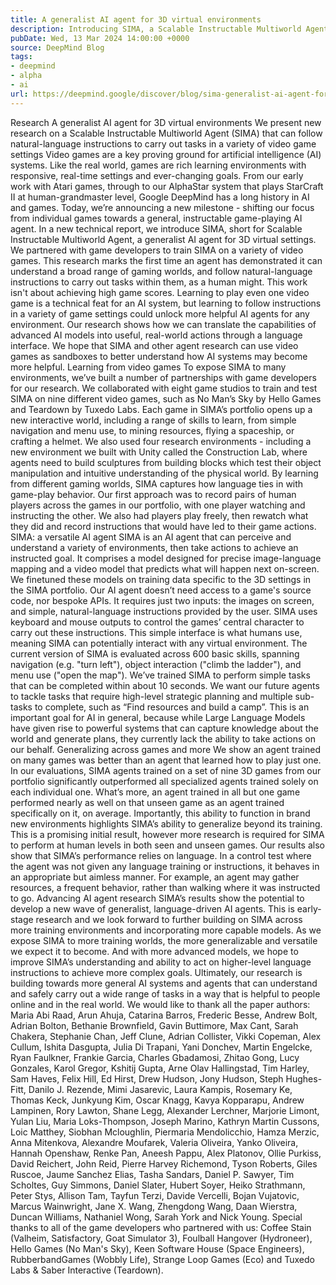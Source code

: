 ```yaml
---
title: A generalist AI agent for 3D virtual environments
description: Introducing SIMA, a Scalable Instructable Multiworld Agent
pubDate: Wed, 13 Mar 2024 14:00:00 +0000
source: DeepMind Blog
tags:
- deepmind
- alpha
- ai
url: https://deepmind.google/discover/blog/sima-generalist-ai-agent-for-3d-virtual-environments/
---
```


Research
A generalist AI agent for 3D virtual environments
We present new research on a Scalable Instructable Multiworld Agent (SIMA) that can follow natural-language instructions to carry out tasks in a variety of video game settings
Video games are a key proving ground for artificial intelligence (AI) systems. Like the real world, games are rich learning environments with responsive, real-time settings and ever-changing goals.
From our early work with Atari games, through to our AlphaStar system that plays StarCraft II at human-grandmaster level, Google DeepMind has a long history in AI and games.
Today, we’re announcing a new milestone - shifting our focus from individual games towards a general, instructable game-playing AI agent.
In a new technical report, we introduce SIMA, short for Scalable Instructable Multiworld Agent, a generalist AI agent for 3D virtual settings. We partnered with game developers to train SIMA on a variety of video games. This research marks the first time an agent has demonstrated it can understand a broad range of gaming worlds, and follow natural-language instructions to carry out tasks within them, as a human might.
This work isn't about achieving high game scores. Learning to play even one video game is a technical feat for an AI system, but learning to follow instructions in a variety of game settings could unlock more helpful AI agents for any environment. Our research shows how we can translate the capabilities of advanced AI models into useful, real-world actions through a language interface. We hope that SIMA and other agent research can use video games as sandboxes to better understand how AI systems may become more helpful.
Learning from video games
To expose SIMA to many environments, we’ve built a number of partnerships with game developers for our research. We collaborated with eight game studios to train and test SIMA on nine different video games, such as No Man’s Sky by Hello Games and Teardown by Tuxedo Labs. Each game in SIMA’s portfolio opens up a new interactive world, including a range of skills to learn, from simple navigation and menu use, to mining resources, flying a spaceship, or crafting a helmet.
We also used four research environments - including a new environment we built with Unity called the Construction Lab, where agents need to build sculptures from building blocks which test their object manipulation and intuitive understanding of the physical world.
By learning from different gaming worlds, SIMA captures how language ties in with game-play behavior. Our first approach was to record pairs of human players across the games in our portfolio, with one player watching and instructing the other. We also had players play freely, then rewatch what they did and record instructions that would have led to their game actions.
SIMA: a versatile AI agent
SIMA is an AI agent that can perceive and understand a variety of environments, then take actions to achieve an instructed goal. It comprises a model designed for precise image-language mapping and a video model that predicts what will happen next on-screen. We finetuned these models on training data specific to the 3D settings in the SIMA portfolio.
Our AI agent doesn’t need access to a game's source code, nor bespoke APIs. It requires just two inputs: the images on screen, and simple, natural-language instructions provided by the user. SIMA uses keyboard and mouse outputs to control the games’ central character to carry out these instructions. This simple interface is what humans use, meaning SIMA can potentially interact with any virtual environment.
The current version of SIMA is evaluated across 600 basic skills, spanning navigation (e.g. "turn left"), object interaction ("climb the ladder"), and menu use ("open the map"). We’ve trained SIMA to perform simple tasks that can be completed within about 10 seconds.
We want our future agents to tackle tasks that require high-level strategic planning and multiple sub-tasks to complete, such as “Find resources and build a camp”. This is an important goal for AI in general, because while Large Language Models have given rise to powerful systems that can capture knowledge about the world and generate plans, they currently lack the ability to take actions on our behalf.
Generalizing across games and more
We show an agent trained on many games was better than an agent that learned how to play just one. In our evaluations, SIMA agents trained on a set of nine 3D games from our portfolio significantly outperformed all specialized agents trained solely on each individual one. What’s more, an agent trained in all but one game performed nearly as well on that unseen game as an agent trained specifically on it, on average. Importantly, this ability to function in brand new environments highlights SIMA’s ability to generalize beyond its training. This is a promising initial result, however more research is required for SIMA to perform at human levels in both seen and unseen games.
Our results also show that SIMA’s performance relies on language. In a control test where the agent was not given any language training or instructions, it behaves in an appropriate but aimless manner. For example, an agent may gather resources, a frequent behavior, rather than walking where it was instructed to go.
Advancing AI agent research
SIMA’s results show the potential to develop a new wave of generalist, language-driven AI agents. This is early-stage research and we look forward to further building on SIMA across more training environments and incorporating more capable models.
As we expose SIMA to more training worlds, the more generalizable and versatile we expect it to become. And with more advanced models, we hope to improve SIMA’s understanding and ability to act on higher-level language instructions to achieve more complex goals.
Ultimately, our research is building towards more general AI systems and agents that can understand and safely carry out a wide range of tasks in a way that is helpful to people online and in the real world.
We would like to thank all the paper authors: Maria Abi Raad, Arun Ahuja, Catarina Barros, Frederic Besse, Andrew Bolt, Adrian Bolton, Bethanie Brownfield, Gavin Buttimore, Max Cant, Sarah Chakera, Stephanie Chan, Jeff Clune, Adrian Collister, Vikki Copeman, Alex Cullum, Ishita Dasgupta, Julia Di Trapani, Yani Donchev, Martin Engelcke, Ryan Faulkner, Frankie Garcia, Charles Gbadamosi, Zhitao Gong, Lucy Gonzales, Karol Gregor, Kshitij Gupta, Arne Olav Hallingstad, Tim Harley, Sam Haves, Felix Hill, Ed Hirst, Drew Hudson, Jony Hudson, Steph Hughes-Fitt, Danilo J. Rezende, Mimi Jasarevic, Laura Kampis, Rosemary Ke, Thomas Keck, Junkyung Kim, Oscar Knagg, Kavya Kopparapu, Andrew Lampinen, Rory Lawton, Shane Legg, Alexander Lerchner, Marjorie Limont, Yulan Liu, Maria Loks-Thompson, Joseph Marino, Kathryn Martin Cussons, Loic Matthey, Siobhan Mcloughlin, Piermaria Mendolicchio, Hamza Merzic, Anna Mitenkova, Alexandre Moufarek, Valeria Oliveira, Yanko Oliveira, Hannah Openshaw, Renke Pan, Aneesh Pappu, Alex Platonov, Ollie Purkiss, David Reichert, John Reid, Pierre Harvey Richemond, Tyson Roberts, Giles Ruscoe, Jaume Sanchez Elias, Tasha Sandars, Daniel P. Sawyer, Tim Scholtes, Guy Simmons, Daniel Slater, Hubert Soyer, Heiko Strathmann, Peter Stys, Allison Tam, Tayfun Terzi, Davide Vercelli, Bojan Vujatovic, Marcus Wainwright, Jane X. Wang, Zhengdong Wang, Daan Wierstra, Duncan Williams, Nathaniel Wong, Sarah York and Nick Young.
Special thanks to all of the game developers who partnered with us: Coffee Stain (Valheim, Satisfactory, Goat Simulator 3), Foulball Hangover (Hydroneer), Hello Games (No Man's Sky), Keen Software House (Space Engineers), RubberbandGames (Wobbly Life), Strange Loop Games (Eco) and Tuxedo Labs & Saber Interactive (Teardown).
